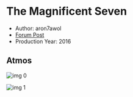 # The Magnificent Seven

* Author: aron7awol
* [Forum Post](https://www.avsforum.com/threads/bass-eq-for-filtered-movies.2995212/post-56777390)
* Production Year: 2016

## Atmos

![img 0](https://fanart.tv/fanart/movies/333484/moviethumb/the-magnificent-seven-57ff80b86b84d.jpg)

![img 1](https://i.imgur.com/wPIA5B5.png)

